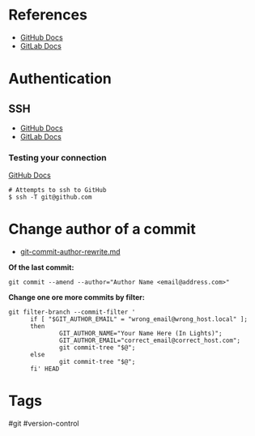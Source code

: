 # References
- [GitHub Docs](https://docs.github.com/en)
- [GitLab Docs](https://docs.gitlab.com/)

# Authentication
## SSH
- [GitHub Docs](https://docs.github.com/en/authentication/connecting-to-github-with-ssh)
- [GitLab Docs](https://docs.gitlab.com/ee/user/ssh.html)

### Testing your connection
[GitHub Docs](https://docs.github.com/en/authentication/connecting-to-github-with-ssh/testing-your-ssh-connection)

```shell
# Attempts to ssh to GitHub
$ ssh -T git@github.com
```

# Change author of a commit
- [git-commit-author-rewrite.md](https://gist.github.com/trey/9588090#file-git-commit-author-rewrite-md)

**Of the last commit:**
```shell
git commit --amend --author="Author Name <email@address.com>"
```

**Change one ore more commits by filter:**
```Shell
git filter-branch --commit-filter '
      if [ "$GIT_AUTHOR_EMAIL" = "wrong_email@wrong_host.local" ];
      then
              GIT_AUTHOR_NAME="Your Name Here (In Lights)";
              GIT_AUTHOR_EMAIL="correct_email@correct_host.com";
              git commit-tree "$@";
      else
              git commit-tree "$@";
      fi' HEAD
```

# Tags
#git #version-control